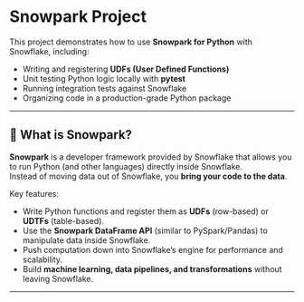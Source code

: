 # Snowpark Project

This project demonstrates how to use **Snowpark for Python** with Snowflake, including:
- Writing and registering **UDFs (User Defined Functions)**
- Unit testing Python logic locally with **pytest**
- Running integration tests against Snowflake
- Organizing code in a production-grade Python package

---

## 📌 What is Snowpark?

**Snowpark** is a developer framework provided by Snowflake that allows you to run Python (and other languages) directly inside Snowflake.  
Instead of moving data out of Snowflake, you **bring your code to the data**.

Key features:
- Write Python functions and register them as **UDFs** (row-based) or **UDTFs** (table-based).
- Use the **Snowpark DataFrame API** (similar to PySpark/Pandas) to manipulate data inside Snowflake.
- Push computation down into Snowflake’s engine for performance and scalability.
- Build **machine learning, data pipelines, and transformations** without leaving Snowflake.

---




